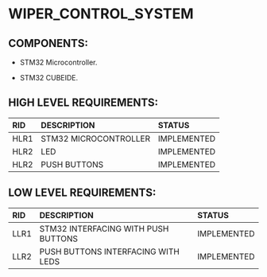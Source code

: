 #  **WIPER_CONTROL_SYSTEM**
## COMPONENTS:

* STM32 Microcontroller.

* STM32 CUBEIDE.

## HIGH LEVEL REQUIREMENTS:

|RID|DESCRIPTION|STATUS|
|:--|:----------|:-----|
|HLR1|STM32 MICROCONTROLLER|IMPLEMENTED|
|HLR2|LED |IMPLEMENTED|
|HLR2|PUSH BUTTONS|IMPLEMENTED|


## LOW LEVEL REQUIREMENTS:

|RID|DESCRIPTION|STATUS|
|:--|:----------|:-----|
|LLR1|STM32 INTERFACING WITH PUSH BUTTONS|IMPLEMENTED|
|LLR2|PUSH BUTTONS INTERFACING WITH LEDS|IMPLEMENTED|
